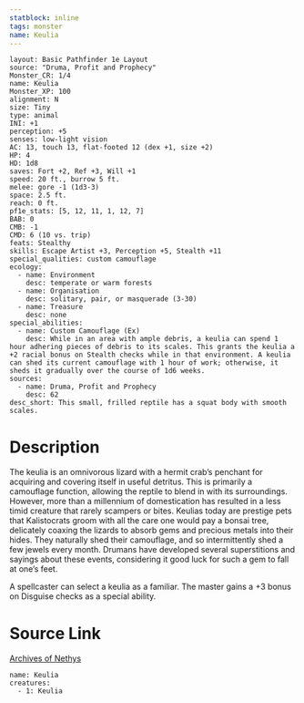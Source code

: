 ```yaml
---
statblock: inline
tags: monster
name: Keulia
---
```

```statblock
layout: Basic Pathfinder 1e Layout
source: "Druma, Profit and Prophecy"
Monster_CR: 1/4
name: Keulia
Monster_XP: 100
alignment: N
size: Tiny
type: animal
INI: +1
perception: +5
senses: low-light vision
AC: 13, touch 13, flat-footed 12 (dex +1, size +2)
HP: 4
HD: 1d8
saves: Fort +2, Ref +3, Will +1
speed: 20 ft., burrow 5 ft.
melee: gore -1 (1d3-3)
space: 2.5 ft.
reach: 0 ft.
pf1e_stats: [5, 12, 11, 1, 12, 7]
BAB: 0
CMB: -1
CMD: 6 (10 vs. trip)
feats: Stealthy
skills: Escape Artist +3, Perception +5, Stealth +11
special_qualities: custom camouflage
ecology:
  - name: Environment
    desc: temperate or warm forests
  - name: Organisation
    desc: solitary, pair, or masquerade (3-30)
  - name: Treasure
    desc: none
special_abilities:
  - name: Custom Camouflage (Ex)
    desc: While in an area with ample debris, a keulia can spend 1 hour adhering pieces of debris to its scales. This grants the keulia a +2 racial bonus on Stealth checks while in that environment. A keulia can shed its current camouflage with 1 hour of work; otherwise, it sheds it gradually over the course of 1d6 weeks.
sources:
  - name: Druma, Profit and Prophecy
    desc: 62
desc_short: This small, frilled reptile has a squat body with smooth scales.
```
# Description
The keulia is an omnivorous lizard with a hermit crab’s penchant for acquiring and covering itself in useful detritus. This is primarily a camouflage function, allowing the reptile to blend in with its surroundings. However, more than a millennium of domestication has resulted in a less timid creature that rarely scampers or bites. Keulias today are prestige pets that Kalistocrats groom with all the care one would pay a bonsai tree, delicately coaxing the lizards to absorb gems and precious metals into their hides. They naturally shed their camouflage, and so intermittently shed a few jewels every month. Drumans have developed several superstitions and sayings about these events, considering it good luck for such a gem to fall at one’s feet.

 A spellcaster can select a keulia as a familiar. The master gains a +3 bonus on Disguise checks as a special ability.
# Source Link
[Archives of Nethys](https://aonprd.com/MonsterDisplay.aspx?ItemName=Keulia)
```encounter-table
name: Keulia
creatures:
  - 1: Keulia
```

